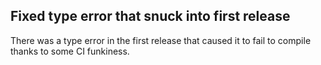 ## Fixed type error that snuck into first release

There was a type error in the first release that caused it to fail to compile thanks to some CI funkiness.
